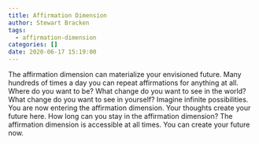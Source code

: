 ```yaml
---
title: Affirmation Dimension
author: Stewart Bracken
tags:
  - affirmation-dimension
categories: []
date: 2020-06-17 15:19:00
---
```

The affirmation dimension can materialize your envisioned future. Many hundreds of times a day you can repeat affirmations for anything at all. Where do you want to be? What change do you want to see in the world? What change do you want to see in yourself? Imagine infinite possibilities. You are now entering the affirmation dimension. Your thoughts create your future here. How long can you stay in the affirmation dimension? The affirmation dimension is accessible at all times. You can create your future now.
